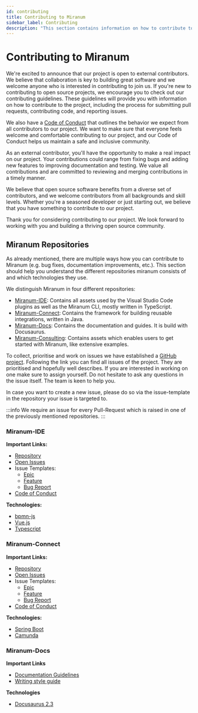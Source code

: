 ```yaml
---
id: contributing
title: Contributing to Miranum
sidebar_label: Contributing 
description: "This section contains information on how to contribute to this open-source project."
---
```


# Contributing to Miranum
We're excited to announce that our project is open to external contributors. We believe that collaboration is key to building 
great software and we welcome anyone who is interested in contributing to join us.
If you're new to contributing to open source projects, we encourage you to check out our contributing guidelines. 
These guidelines will provide you with information on how to contribute to the project, including the process for submitting 
pull requests, contributing code, and reporting issues.

We also have a [Code of Conduct](https://github.com/FlowSquad/miranum/blob/main/CODE_OF_CONDUCT.md) that outlines the behavior we expect from all contributors to our project. We want to make sure 
that everyone feels welcome and comfortable contributing to our project, and our Code of Conduct helps us maintain a safe and inclusive community.

As an external contributor, you'll have the opportunity to make a real impact on our project. Your contributions could range from 
fixing bugs and adding new features to improving documentation and testing. We value all contributions and are committed to reviewing 
and merging contributions in a timely manner.

We believe that open source software benefits from a diverse set of contributors, and we welcome contributors from all backgrounds and skill levels. 
Whether you're a seasoned developer or just starting out, we believe that you have something to contribute to our project.

Thank you for considering contributing to our project. We look forward to working with you and building a thriving open source community.

## Miranum Repositories 
As already mentioned, there are multiple ways how you can contribute to Miranum (e.g. bug fixes, documentation improvements, etc.). 
This section should help you understand the different repositories miranum consists of and which technologies they use. 

We distinguish Miranum in four different repositories: 
* [Miranum-IDE](https://github.com/FlowSquad/miranum-ide): Contains all assets used by the Visual Studio Code plugins as well as the Miranum CLI, mostly written in TypeScript. 
* [Miranum-Connect](https://github.com/FlowSquad/miranum): Contains the framework for building reusable integrations, written in Java.
* [Miranum-Docs](https://github.com/FlowSquad/miranum-docs): Contains the documentation and guides. It is build with Docusaurus. 
* [Miranum-Consulting](https://github.com/FlowSquad/miranum-consulting): Contains assets which enables users to get started with Miranum, like extensive examples. 

To collect, prioritise and work on issues we have established a [GitHub project](https://github.com/orgs/FlowSquad/projects/9).
Following the link you can find all issues of the project. They are prioritised and hopefully well describes. If you are interested in working
on one make sure to assign yourself. Do not hesitate to ask any questions in the issue itself. The team is keen to help you. 

In case you want to create a new issue, please do so via the issue-template in the repository your issue is targeted to. 

:::info 
We require an issue for every Pull-Request which is raised in one of the previously mentioned repositories. 
:::

### Miranum-IDE 
**Important Links:**
- [Repository](https://github.com/FlowSquad/miranum-ide)
- [Open Issues](https://github.com/FlowSquad/miranum-ide/issues)
- Issue Templates:
    - [Epic](https://github.com/FlowSquad/miranum-ide/issues/new?assignees=&labels=epic&template=epic.md&title=%5BEpic%5D+-+%3Cyour-name-here%3E)
    - [Feature](https://github.com/FlowSquad/miranum-ide/issues/new?assignees=&labels=connect&template=feature.md&title=%5BFeature%5D+-+%3Cyour-name-here%3E)
    - [Bug Report](https://github.com/FlowSquad/miranum-ide/issues/new?assignees=&labels=&template=bug_report.md&title=)
- [Code of Conduct ](https://github.com/FlowSquad/miranum-ide/blob/main/CODE_OF_CONDUCT.md)

**Technologies:**
* [bpmn-js](https://bpmn.io/toolkit/bpmn-js/)
* [Vue.js](https://vuejs.org)
* [Typescript](https://www.typescriptlang.org)

### Miranum-Connect
**Important Links:**
- [Repository](https://github.com/FlowSquad/miranum)
- [Open Issues](https://github.com/FlowSquad/miranum/issues)
- Issue Templates:
    - [Epic](https://github.com/FlowSquad/miranum/issues/new?assignees=&labels=epic&template=epic.md&title=%5BEpic%5D+-+%3Cyour-name-here%3E)
    - [Feature](https://github.com/FlowSquad/miranum/issues/new?assignees=&labels=connect&template=feature.md&title=%5BFeature%5D+-+%3Cyour-name-here%3E)
    - [Bug Report](https://github.com/FlowSquad/miranum/issues/new?assignees=&labels=&template=bug_report.md&title=)
- [Code of Conduct ](https://github.com/FlowSquad/miranum/blob/main/CODE_OF_CONDUCT.md)

**Technologies:**
* [Spring Boot](https://www.google.com/search?client=safari&rls=en&q=spring+boot&ie=UTF-8&oe=UTF-8)
* [Camunda](https://docs.camunda.io)

### Miranum-Docs
**Important Links**
* [Documentation Guidelines](https://github.com/FlowSquad/miranum-docs/blob/main/README.md)
* [Writing style guide](https://github.com/camunda/camunda-platform-docs/blob/main/howtos/technical-writing-styleguide.md)

**Technologies**
- [Docusaurus 2.3](https://docusaurus.io)

